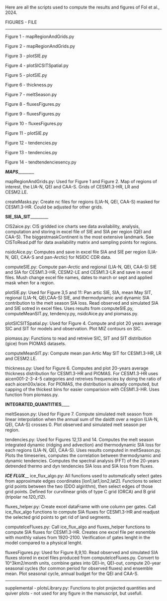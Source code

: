 Here are all the scripts used to compute the results and figures of Fol et al., 2024.


FIGURES  -   FILE
_______________________________
Figure 1 - mapRegionAndGrids.py

Figure 2 - mapRegionAndGrids.py

Figure 3 - plotSIE.py

Figure 4 - plotSICSITSpatial.py

Figure 5 - plotSIE.py

Figure 6 - thickness.py

Figure 7 - meltSeason.py

Figure 8 - fluxesFigures.py

Figure 9 - fluxesFigures.py

Figure 10 - fluxesFigures.py

Figure 11 - plotSIE.py

Figure 12 - tendencies.py

Figure 13 - tendencies.py

Figure 14 - tendtendenciesency.py




_____________________MAPS_____________________________

mapRegionAndGrids.py: Used for Figure 1 and Figure 2. Map of regions of interest, the LIA-N, QEI and CAA-S. Grids of CESM1.3-HR, LR and CESM2.LE.

createMasks.py: Create nc files for regions (LIA-N, QEI, CAA-S) masked for CESM1.3-HR. Could be adjusted for other grids. 


____________________SIE_SIA_SIT_____________________________

CIS2aice.py: CIS gridded ice charts see data availability, analysis, computation and storing in excel file of SIE and SIA per region (QEI and CAA-S). The biggestmaskContinent is the most extensive landmark. See CISToRead.pdf for data availability matrix and sampling points for regions.

nsidcAice.py: Computes and save in excel file SIA and SIE per region (LIA-N, QEI, CAA-S and pan-Arctic) for NSIDC CDR data.

computeSIE.py: Compute pan-Arctic and regional (LIA-N, QEI, CAA-S) SIE and SIA for CESM1.3-HR, CESM2-LE and CESM1.3-LR and save in excel files. Mush change excel file names, dates to march or sept and applied mask when for a region.

plotSIE.py: Used for Figure 3,5 and 11: Pan artic SIE, SIA, mean May SIT, regional (LIA-N, QEI,CAA-S) SIE, and thermodynamic and dynamic SIA contribution to the melt season SIA loss. Read observed and simulated SIA and SIE sotred in excel files. Uses results from computeSIE.py, computeMeanSIT.py, tendency.py, nsidcAice.py and piomass.py.

plotSICSITSpatial.py: Used for Figure 4. Compute and plot 20 years average SIC and SIT for models and observation. Plot MIZ contours on SIC. 


piomass.py: Functions to read and retreive SIC, SIT and SIT distribution (gice) from PIOMAS datasets. 

computeMeanSIT.py: Compute mean pan Artic May SIT for CESM1.3-HR, LR and CESM2.LE. 

thickness.py: Used for Figure 6. Computes and plot 20-years average thickness distribution for CESM1.3-HR and PIOMAS. For CESM1.3-HR uses aicen001-2-3-4-5 categories and retreives frequencies by doing the ratio of each aicen00x/aice. For PIOMAS, the distribution is already computed, but capping of the thickest bins for easier comparision with CESM1.3-HR. Uses function from piomass.py.


____________________INTEGRATED_QUANTITIES________________________

meltSeason.py: Used for Figure 7. Compute simulated melt season from linear interpolation when the annual sum of the daidtt over a region (LIA-N, QEI, CAA-S) crosses 0. Plot observed and simulated melt season per region.

tendencies.py: Used for Figures 12,13 and 14. Computes the melt season integrated dynamic (ridging and advection) and thermodynamic SIA loss for each regions (LIA-N, QEI, CAA-S). Uses results computed in meltSeason.py. Plots the timeseries, computes the correlation between thermodynamic and dynamic tendencies. Computes the spectral analysis (FFT) of the 20-years detrended thermo and dyn tendencies SIA loss and SIA loss from fluxes.



_____________________________ICE FLUX_______________________________
ice_flux_algo.py: All functions used to automatically select gates from approximate edges coordinates [lon1,lat1,lon2,lat2]. Functions to select grid points between the two (DDO algirithm), then select edges of those grid points. Defined for curvilinear grids of type C grid (ORCA) and B grid (tripolar ne.120_t12).

fluxes_helper.py: Create excel dataFrame with one column per gates. Call ice_flux_algo functions to compute SIA fluxes for CESM1.3-HR and readjust the selected grid points to get rid of land segments.

computeIceFluxes.py: Call ice_flux_algo and fluxes_helper functions to compute SIA fluxes for CESM1.3-HR. Creates one excel file per esnemble with monthly values from 1920-2100. Verification of gates lenght in the model compared to a physical lenght.

fluxesFigures.py: Used for Figure 8,9,10. Read observed and simulated SIA fluxes stored in excel files produced from computeIceFluxes.py. Convert to 10^3km2/month units, combine gates into QEI-in, QEI-out, compute 20-year seasonal cycles (for common period for observed fluxes) and ensemble mean. Plot seasonal cycle, annual budget for the QEI and CAA-S.


______________________________________________
supplemental - plotsLibrary.py: Functions to plot projected quantities and quiver plots - not used for any figure in the manuscript, but usefull.
